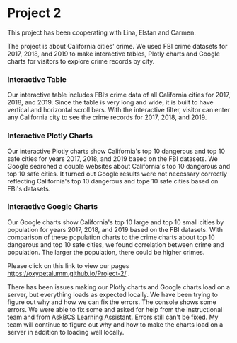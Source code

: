 # Project 2

This project has been cooperating with Lina, Elstan and Carmen. 

The project is about California cities' crime. We used FBI crime datasets for 2017, 2018, and 2019 to make interactive tables, Plotly charts and Google charts for visitors to explore crime records by city. 

### Interactive Table

Our interactive table includes FBI’s crime data of all California cities for 2017, 2018, and 2019. Since the table is very long and wide, it is built to have vertical and horizontal scroll bars. With the interactive filter, visitor can enter any California city to see the crime records for 2017, 2018, and 2019.

### Interactive Plotly Charts

Our interactive Plotly charts show California's top 10 dangerous and top 10 safe cities for years 2017, 2018, and 2019 based on the FBI datasets. We Google searched a couple websites about California's top 10 dangerous and top 10 safe cities. It turned out Google results were not necessary correctly reflecting California's top 10 dangerous and tope 10 safe cities based on FBI's datasets. 

### Interactive Google Charts

Our Google charts show California's top 10 large and top 10 small cities by population for years 2017, 2018, and 2019 based on the FBI datasets. With comparison of these population charts to the crime charts about top 10 dangerous and top 10 safe cities, we found correlation between crime and population. The larger the population, there could be higher crimes.

Please click on this link to view our pages https://oxypetalumm.github.io/Project-2/ . 

There has been issues making our Plotly charts and Google charts load on a server, but everything loads as expected locally. We have been trying to figure out why and how we can fix the errors. The console shows some errors. We were able to fix some and asked for help from the instructional team and from AskBCS Learning Assistant. Errors still can't be fixed. My team will continue to figure out why and how to make the charts load on a server in addition to loading well locally.

